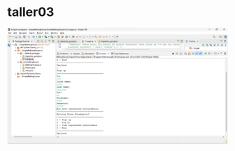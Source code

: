 # taller03
![creacion de usuario](https://raw.githubusercontent.com/jaut2k02/taller03/main/asp1.png)
